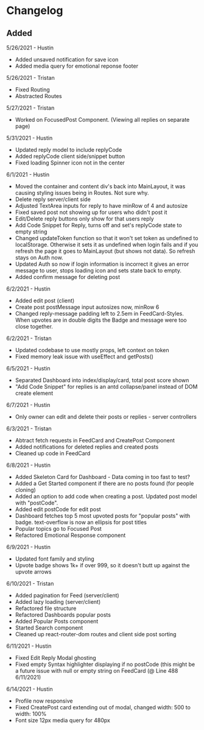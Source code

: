 # Changelog

## Added

5/26/2021 - Hustin

- Added unsaved notification for save icon
- Added media query for emotional reponse footer

5/26/2021 - Tristan

- Fixed Routing
- Abstracted Routes

5/27/2021 - Tristan

- Worked on FocusedPost Component. (Viewing all replies on separate page)

5/31/2021 - Hustin

- Updated reply model to include replyCode
- Added replyCode client side/snippet button
- Fixed loading Spinner icon not in the center

6/1/2021 - Hustin

- Moved the container and content div's back into MainLayout, it was causing styling issues being in Routes. Not sure why.
- Delete reply server/client side
- Adjusted TextArea inputs for reply to have minRow of 4 and autosize
- Fixed saved post not showing up for users who didn't post it
- Edit/Delete reply buttons only show for that users reply
- Add Code Snippet for Reply, turns off and set's replyCode state to empty string
- Changed updateToken function so that it won't set token as undefined to localStorage. Otherwise it sets it as undefined when login fails and if you refresh the page it goes to MainLayout (but shows not data). So refresh stays on Auth now.
- Updated Auth so now if login information is incorrect it gives an error message to user, stops loading icon and sets state back to empty.
- Added confirm message for deleting post

6/2/2021 - Hustin

- Added edit post (client)
- Create post postMessage input autosizes now, minRow 6
- Changed reply-message padding left to 2.5em in FeedCard-Styles. When upvotes are in double digits the Badge and message were too close together.

6/2/2021 - Tristan

- Updated codebase to use mostly props, left context on token
- Fixed memory leak issue with useEffect and getPosts()

6/5/2021 - Hustin

- Separated Dashboard into index/display/card, total post score shown
- "Add Code Snippet" for replies is an antd collapse/panel instead of DOM create element

6/7/2021 - Hustin

- Only owner can edit and delete their posts or replies - server controllers

6/3/2021 - Tristan

- Abtract fetch requests in FeedCard and CreatePost Component
- Added notifications for deleted replies and created posts
- Cleaned up code in FeedCard

6/8/2021 - Hustin

- Added Skeleton Card for Dashboard - Data coming in too fast to test?
- Added a Get Started component if there are no posts found (for people cloning)
- Added an option to add code when creating a post. Updated post model with "postCode".
- Added edit postCode for edit post
- Dashboard fetches top 5 most upvoted posts for "popular posts" with badge. text-overflow is now an ellipsis for post titles
- Popular topics go to Focused Post
- Refactored Emotional Response component

6/9/2021 - Hustin

- Updated font family and styling
- Upvote badge shows 1k+ if over 999, so it doesn't butt up against the upvote arrows

6/10/2021 - Tristan

- Added pagination for Feed (server/client)
- Added lazy loading (server/client)
- Refactored file structure
- Refactored Dashboards popular posts
- Added Popular Posts component
- Started Search component
- Cleaned up react-router-dom routes and client side post sorting

6/11/2021 - Hustin

- Fixed Edit Reply Modal ghosting
- Fixed empty Syntax highlighter displaying if no postCode (this might be a future issue with null or empty string on FeedCard (@ Line 488 6/11/2021)

6/14/2021 - Hustin

- Profile now responsive
- Fixed CreatePost card extending out of modal, changed width: 500 to width: 100%
- Font size 12px media query for 480px
